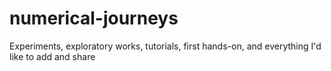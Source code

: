 # numerical-journeys
Experiments, exploratory works, tutorials, first hands-on, and everything I'd like to add and share
